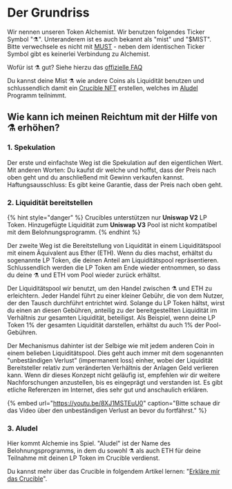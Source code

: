 # Der Grundriss

Wir nennen unseren Token Alchemist. Wir benutzen folgendes Ticker Symbol "⚗️". Unteranderem ist es auch bekannt als "mist" und "$MIST". Bitte verwechsele es nicht mit [MUST](https://www.coingecko.com/en/coins/must) - neben dem identischen Ticker Symbol gibt es keinerlei Verbindung zu Alchemist.

Wofür ist ⚗️ gut? Siehe hierzu das [offizielle FAQ](faq.md)

Du kannst deine Mist ⚗️ wie andere Coins als Liquidität benutzen und schlussendlich damit ein [Crucible NFT](crucible/teach-me-about-crucibles.md) erstellen, welches im [Aludel](the-basic-outline.md#3-aludel) Programm teilnimmt.

## Wie kann ich meinen Reichtum mit der Hilfe von ⚗️ erhöhen?

### 1. Spekulation

Der erste und einfachste Weg ist die Spekulation auf den eigentlichen Wert. Mit anderen Worten: Du kaufst dir welche und hoffst, dass der Preis nach oben geht und du anschließend mit Gewinn verkaufen kannst. Haftungsausschluss: Es gibt keine Garantie, dass der Preis nach oben geht.

### 2. Liquidität bereitstellen

{% hint style="danger" %}
Crucibles unterstützen nur **Uniswap V2** LP Token. Hinzugefügte Liquidität zum **Uniswap V3** Pool ist nicht kompatibel mit dem Belohnungsprogramm.
{% endhint %}

Der zweite Weg ist die Bereitstellung von Liquidität in einem Liquiditätspool mit einem Äquivalent aus Ether \(ETH\). Wenn du dies machst, erhältst du sogenannte LP Token, die deinen Anteil am Liquiditätspool repräsentieren. Schlussendlich werden die LP Token am Ende wieder entnommen, so dass du deine ⚗️ und ETH vom Pool wieder zurück erhältst.

Der Liquiditätspool wir benutzt, um den Handel zwischen ⚗️ und ETH zu erleichtern. Jeder Handel führt zu einer kleiner Gebühr, die von dem Nutzer, der den Tausch durchführt entrichtet wird. Solange du LP Token hältst, wirst du einen an diesen Gebühren, anteilig zu der bereitgestellten Liquidität im Verhältnis zur gesamten Liquidität, beteiligst. Als Beispiel, wenn deine LP Token 1% der gesamten Liquidität darstellen, erhältst du auch 1% der Pool-Gebühren.

Der Mechanismus dahinter ist der Selbige wie mit jedem anderen Coin in einem belieben Liquiditätspool. Dies geht auch immer mit dem sogenannten "unbeständigen Verlust" \(impermanent loss\) einher, wobei der Liquidität Bereitsteller relativ zum veränderten Verhältnis der Anlagen Geld verlieren kann. Wenn dir dieses Konzept nicht geläufig ist, empfehlen wir dir weitere Nachforschungen anzustellen, bis es eingeprägt und verstanden ist. Es gibt etliche Referenzen im Internet, dies sehr gut und anschaulich erklären.

{% embed url="https://youtu.be/8XJ1MSTEuU0" caption="Bitte schaue dir das Video über den unbeständigen Verlust an bevor du fortfährst." %}

### 3. Aludel

Hier kommt Alchemie ins Spiel. "Aludel" ist der Name des Belohnungsprogramms, in dem du sowohl ⚗️ als auch ETH für deine Teilnahme mit deinen LP Token im Crucible verdienst.

Du kannst mehr über das Crucible in folgendem Artikel lernen: "[Erkläre mir das Crucible](crucible/teach-me-about-crucibles.md)".

